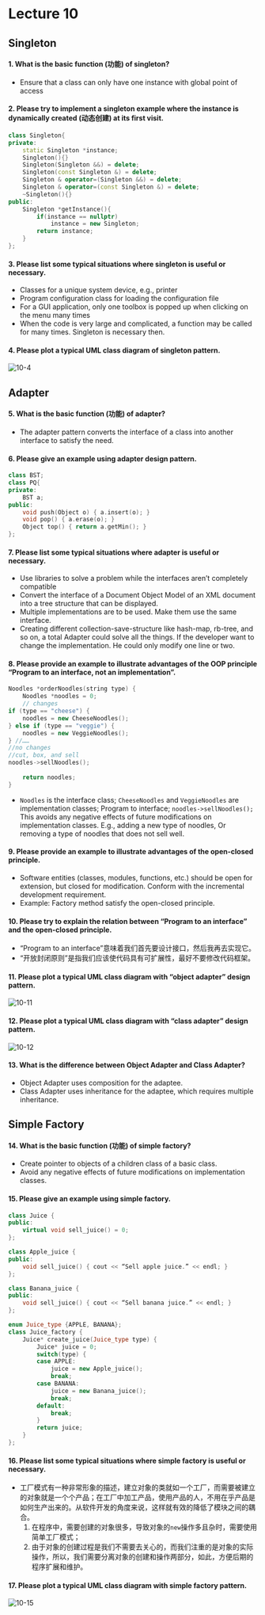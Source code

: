 # Lecture 10
##	Singleton
#### 1.	What is the basic function (功能) of singleton?

- Ensure that a class can only have one instance with global point of access

#### 2. Please try to implement a singleton example where the instance is dynamically created (动态创建) at its first visit.

```cpp
class Singleton{
private:
	static Singleton *instance;
	Singleton(){}
	Singleton(Singleton &&) = delete;
	Singleton(const Singleton &) = delete;
	Singleton & operator=(Singleton &&) = delete;
	Singleton & operator=(const Singleton &) = delete;
	~Singleton(){}
public:
	Singleton *getInstance(){
		if(instance == nullptr)
			instance = new Singleton;
		return instance;
	}
};
```

#### 3. Please list some typical situations where singleton is useful or necessary.

- Classes for a unique system device, e.g., printer
- Program configuration class for loading the configuration file
- For a GUI application, only one toolbox is popped up when clicking on the menu many times
- When the code is very large and complicated, a function may be called for many times. Singleton is necessary then.

#### 4. Please plot a typical UML class diagram of singleton pattern.

![10-4](./10-4.png)

##	Adapter
#### 5. What is the basic function (功能) of adapter?

- The adapter pattern converts the interface of a class into another interface to satisfy the need.

#### 6. Please give an example using adapter design pattern.

```cpp
class BST;
class PQ{
private:
    BST a;
public:
    void push(Object o) { a.insert(o); }
    void pop() { a.erase(o); }
    Object top() { return a.getMin(); }
};
```

#### 7. Please list some typical situations where adapter is useful or necessary.

- Use libraries to solve a problem while the interfaces aren’t completely compatible
- Convert the interface of a Document Object Model of an XML document into a tree structure that can be displayed.
- Multiple implementations are to be used. Make them use the same interface.
- Creating different collection-save-structure like hash-map, rb-tree, and so on, a total Adapter could solve all the things. If the developer want to change the implementation. He could only modify one line or two.

#### 8. Please provide an example to illustrate advantages of the OOP principle “Program to an interface, not an implementation”.

```cpp
Noodles *orderNoodles(string type) {
	Noodles *noodles = 0;
	// changes
if (type == "cheese") {
	noodles = new CheeseNoodles();
} else if (type == "veggie") {
	noodles = new VeggieNoodles();
} //……
//no changes
//cut, box, and sell
noodles->sellNoodles(); 
	
	return noodles;
}
```

- `Noodles` is the interface class;
`CheeseNoodles` and `VeggieNoodles` are implementation classes;
Program to interface;
`noodles->sellNoodles();`
This avoids any negative effects of future modifications on implementation classes.
E.g., adding a new type of noodles,
Or removing a type of noodles that does not sell well.


#### 9. Please provide an example to illustrate advantages of the open-closed principle. 

- Software entities (classes, modules, functions, etc.) should be open for extension, but closed for modification. Conform with the incremental development requirement.
- Example: Factory method satisfy the open-closed principle.


#### 10. Please try to explain the relation between “Program to an interface” and the open-closed principle.

- “Program to an interface”意味着我们首先要设计接口，然后我再去实现它。
- “开放封闭原则”是指我们应该使代码具有可扩展性，最好不要修改代码框架。

#### 11. Please plot a typical UML class diagram with “object adapter” design pattern.

![10-11](./10-11.png)


#### 12. Please plot a typical UML class diagram with “class adapter” design pattern.

![10-12](./10-12.png)

#### 13. What is the difference between Object Adapter and Class Adapter?

- Object Adapter uses composition for the adaptee.
- Class Adapter uses inheritance for the adaptee, which requires multiple inheritance.

##	Simple Factory
#### 14.	What is the basic function (功能) of simple factory?

- Create pointer to objects of a children class of a basic class.
- Avoid any negative effects of future modifications on implementation classes.

#### 15.	Please give an example using simple factory.

```cpp
class Juice {
public:
	virtual void sell_juice() = 0;
};

class Apple_juice {
public:
	void sell_juice() { cout << “Sell apple juice.” << endl; }
};

class Banana_juice {
public:
	void sell_juice() { cout << “Sell banana juice.” << endl; }
};

enum Juice_type {APPLE, BANANA};
class Juice_factory {
	Juice* create_juice(Juice_type type) {
		Juice* juice = 0;
		switch(type) {
		case APPLE:
			juice = new Apple_juice();
			break;
		case BANANA:
			juice = new Banana_juice();
			break;
		default:
			break;
		}
		return juice;
	}
};
```

#### 16.	Please list some typical situations where simple factory is useful or necessary.

- 工厂模式有一种非常形象的描述，建立对象的类就如一个工厂，而需要被建立的对象就是一个个产品；在工厂中加工产品，使用产品的人，不用在乎产品是如何生产出来的。从软件开发的角度来说，这样就有效的降低了模块之间的耦合。
  1. 在程序中，需要创建的对象很多，导致对象的`new`操作多且杂时，需要使用简单工厂模式；
  2. 由于对象的创建过程是我们不需要去关心的，而我们注重的是对象的实际操作，所以，我们需要分离对象的创建和操作两部分，如此，方便后期的程序扩展和维护。

#### 17.	Please plot a typical UML class diagram with simple factory pattern.

![10-15](./10-15.png)
